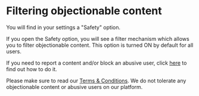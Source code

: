 # Filtering objectionable content

You will find in your settings a "Safety" option.

If you open the Safety option, you will see a filter mechanism which allows you to filter objectionable content. This option is turned ON by default for all users.

If you need to report a content and/or block an abusive user, click [here](http://help.spacelens.com/safety/how-can-i-report-a-post-that-contains-objectionable-content-andor-block-a-user) to find out how to do it.

Please make sure to read our [Terms & Conditions](https://www.spacelens.com/legal/terms-conditions). We do not tolerate any objectionable content or abusive users on our platform. 

